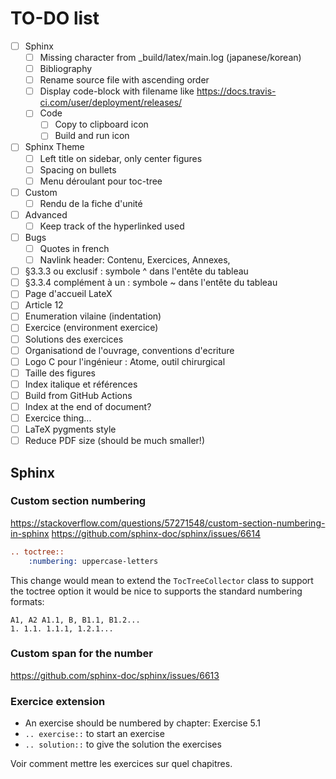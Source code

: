 # TO-DO list

- [ ] Sphinx
  - [ ] Missing character from _build/latex/main.log (japanese/korean)
  - [ ] Bibliography
  - [ ] Rename source file with ascending order
  - [ ] Display code-block with filename like https://docs.travis-ci.com/user/deployment/releases/
  - [ ] Code
      - [ ] Copy to clipboard icon
      - [ ] Build and run icon
- [ ] Sphinx Theme
  - [ ] Left title on sidebar, only center figures
  - [ ] Spacing on bullets
  - [ ] Menu déroulant pour toc-tree
- [ ] Custom
  - [ ] Rendu de la fiche d'unité
- [ ] Advanced
  - [ ] Keep track of the hyperlinked used
- [ ] Bugs
  - [ ] Quotes in french
  - [ ] Navlink header: Contenu, Exercices, Annexes,
- [ ] §3.3.3 ou exclusif : symbole ^ dans l'entête du tableau
- [ ] §3.3.4 complément à un : symbole ~ dans l'entête du tableau
- [ ] Page d'accueil LateX
- [ ] Article 12
- [ ] Enumeration vilaine (indentation)
- [ ] Exercice (environment exercice)
- [ ] Solutions des exercices
- [ ] Organisationd de l'ouvrage, conventions d'ecriture
- [ ] Logo C pour l'ingénieur : Atome, outil chirurgical
- [ ] Taille des figures
- [ ] Index italique et références
- [ ] Build from GitHub Actions
- [ ] Index at the end of document?
- [ ] Exercice thing...
- [ ] LaTeX pygments style
- [ ] Reduce PDF size (should be much smaller!)

## Sphinx

### Custom section numbering

https://stackoverflow.com/questions/57271548/custom-section-numbering-in-sphinx
https://github.com/sphinx-doc/sphinx/issues/6614

```rst
.. toctree::
    :numbering: uppercase-letters
```

This change would mean to extend the `TocTreeCollector` class to support the toctree option it would be nice to supports the standard numbering formats:

```text
A1, A2 A1.1, B, B1.1, B1.2...
1. 1.1. 1.1.1, 1.2.1...
```

### Custom span for the number

https://github.com/sphinx-doc/sphinx/issues/6613

### Exercice extension

- An exercise should be numbered by chapter: Exercise 5.1
- `.. exercise::` to start an exercise
- `.. solution::` to give the solution the exercises

Voir comment mettre les exercices sur quel chapitres.
